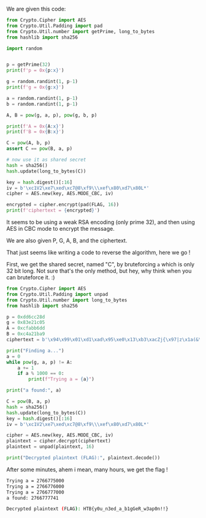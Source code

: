 We are given this code:

```python
from Crypto.Cipher import AES
from Crypto.Util.Padding import pad
from Crypto.Util.number import getPrime, long_to_bytes
from hashlib import sha256

import random


p = getPrime(32)
print(f'p = 0x{p:x}')

g = random.randint(1, p-1)
print(f'g = 0x{g:x}')

a = random.randint(1, p-1)
b = random.randint(1, p-1)

A, B = pow(g, a, p), pow(g, b, p)

print(f'A = 0x{A:x}')
print(f'B = 0x{B:x}')

C = pow(A, b, p)
assert C == pow(B, a, p)

# now use it as shared secret
hash = sha256()
hash.update(long_to_bytes(C))

key = hash.digest()[:16]
iv = b'\xc1V2\xe7\xed\xc7@8\xf9\\\xef\x80\xd7\x80L*'
cipher = AES.new(key, AES.MODE_CBC, iv)

encrypted = cipher.encrypt(pad(FLAG, 16))
print(f'ciphertext = {encrypted}')

```

It seems to be using a weak RSA encoding (only prime 32), and then using AES in CBC mode to encrypt the message.

We are also given P, G, A, B, and the ciphertext.

That just seems like writing a code to reverse the algorithm, here we go !

First, we get the shared secret, named "C", by bruteforcing `a` which is only 32 bit long.
Not sure that's the only method, but hey, why think when you can bruteforce it. :)

```python
from Crypto.Cipher import AES
from Crypto.Util.Padding import unpad
from Crypto.Util.number import long_to_bytes
from hashlib import sha256

p = 0xdd6cc28d
g = 0x83e21c05
A = 0xcfabb6dd
B = 0xc4a21ba9
ciphertext = b'\x94\x99\x01\xd1\xad\x95\xe0\x13\xb3\xacZj{\x97|z\x1a(&\xe8\x01\xe4Y\x08\xc4\xbeN\xcd\xb2*\xe6{'

print("Finding a...")
a = 0
while pow(g, a, p) != A:
    a += 1
    if a % 1000 == 0:
        print(f"Trying a = {a}")

print("a found:", a)

C = pow(B, a, p)
hash = sha256()
hash.update(long_to_bytes(C))
key = hash.digest()[:16]
iv = b'\xc1V2\xe7\xed\xc7@8\xf9\\\xef\x80\xd7\x80L*'

cipher = AES.new(key, AES.MODE_CBC, iv)
plaintext = cipher.decrypt(ciphertext)
plaintext = unpad(plaintext, 16)

print("Decrypted plaintext (FLAG):", plaintext.decode())
```

After some minutes, ahem i mean, many hours, we get the flag !

```bash
Trying a = 2766775000
Trying a = 2766776000
Trying a = 2766777000
a found: 2766777741

Decrypted plaintext (FLAG): HTB{y0u_n3ed_a_b1gGeR_w3ap0n!!}
```
